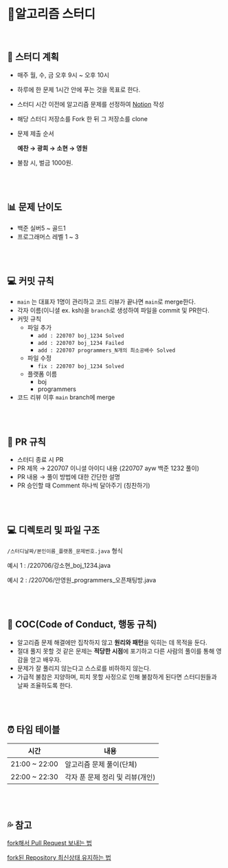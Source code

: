 # 🎈**알고리즘 스터디**

<br>

## 📘 스터디 계획

- 매주 월, 수, 금 오후 9시 ~ 오후 10시

- 하루에 한 문제 1시간 안에 푸는 것을 목표로 한다.

- 스터디 시간 이전에 알고리즘 문제를 선정하여 [Notion](https://www.notion.so/ksh103/f879e657f3f4413e9eaaa42d9d9f44cf) 작성

- 해당 스터디 저장소를 Fork 한 뒤 그 저장소를 clone

- 문제 제출 순서
  
    **예찬 → 광희 → 소현 → 영원**
    
- 불참 시, 벌금 1000원.

<br>

<br>

## 📊 문제 난이도

- 백준 실버5 ~ 골드1
- 프로그래머스 레벨 1 ~ 3

<br>

<br>

## 💻 커밋 규칙

- `main` 는 대표자 1명이 관리하고 코드 리뷰가 끝나면 `main`로 merge한다.
- 각자 이름(이니셜 ex. ksh)을 `branch`로 생성하여 파일을 commit 및 PR한다.
- 커밋 규칙
    - 파일 추가
        - `add : 220707 boj_1234 Solved`
        - `add : 220707 boj_1234 Failed`
        - `add : 220707 programmers_N개의 최소공배수 Solved`
    - 파일 수정
        - `fix : 220707 boj_1234 Solved`
    - 플랫폼 이름
        - boj
        - programmers
- 코드 리뷰 이후 `main` branch에 merge

<br>

<br>

## 🍴 PR 규칙

- 스터디 종료 시 PR
- PR 제목 → 220707 이니셜 아이디 내용 (220707 ayw 백준 1232 풀이)
- PR 내용 → 풀이 방법에 대한 간단한 설명
- PR 승인할 때 Comment 하나씩 달아주기 (칭찬하기)

<br>

<br>

## 💻 디렉토리 및 파일 구조

`/스터디날짜/본인이름_플랫폼_문제번호.java` 형식

예시 1 : /220706/강소현_boj_1234.java

예시 2 : /220706/안영원_programmers_오픈채팅방.java

<br>

<br>

## 🧐 COC(Code of Conduct, 행동 규칙)

- 알고리즘 문제 해결에만 집착하지 않고 **원리와 패턴**을 익히는 데 목적을 둔다.
- 절대 풀지 못할 것 같은 문제는 **적당한 시점**에 포기하고 다른 사람의 풀이를 통해 영감을 얻고 배우자.
- 문제가 잘 풀리지 않는다고 스스로를 비하하지 않는다.
- 가급적 불참은 지양하며, 피치 못할 사정으로 인해 불참하게 된다면 스터디원들과 날짜 조율하도록 한다.

<br>

<br>

## ⏰ 타임 테이블

| 시간 | 내용 |
| --- | --- |
| 21:00 ~ 22:00 | 알고리즘 문제 풀이(단체) |
| 22:00 ~ 22:30 | 각자 푼 문제 정리 및 리뷰(개인) |

<br>

<br>

## 💦 참고

[fork해서 Pull Request 보내는 법](https://wayhome25.github.io/git/2017/07/08/git-first-pull-request-story/)

[fork된 Repository 최신상태 유지하는 법](https://jybaek.tistory.com/775)
